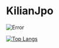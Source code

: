 # KilianJpo
![Error](https://img.shields.io/website?down_color=lightgrey&down_message=offline&style=for-the-badge&up_color=blue&up_message=online&url=https%3A%2F%2Fw3i.eu)

[![Top Langs](https://github-readme-stats.vercel.app/api/top-langs/?username=kilianjpo&layout=compact)](https://github.com/anuraghazra/github-readme-stats)
